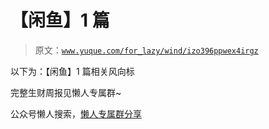 # 【闲鱼】1 篇

> 原文：[`www.yuque.com/for_lazy/wind/izo396ppwex4irgz`](https://www.yuque.com/for_lazy/wind/izo396ppwex4irgz)

以下为：【闲鱼】1 篇相关风向标

完整生财周报见懒人专属群~

公众号懒人搜索，[懒人专属群分享](https://lazybook.fun/#/blog/group)